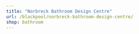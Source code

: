 ```yaml
---
title: "Norbreck Bathroom Design Centre"
url: /blackpool/norbreck-bathroom-design-centre/
shop: bathroom
---
```

